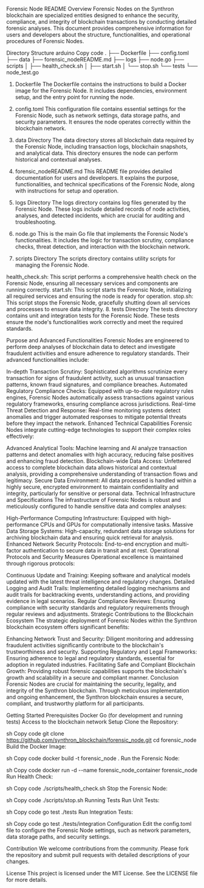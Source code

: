 Forensic Node README
Overview
Forensic Nodes on the Synthron blockchain are specialized entities designed to enhance the security, compliance, and integrity of blockchain transactions by conducting detailed forensic analyses. This document provides comprehensive information for users and developers about the structure, functionalities, and operational procedures of Forensic Nodes.

Directory Structure
arduino
Copy code
.
├── Dockerfile
├── config.toml
├── data
├── forensic_nodeREADME.md
├── logs
├── node.go
├── scripts
│   ├── health_check.sh
│   ├── start.sh
│   └── stop.sh
└── tests
    └── node_test.go
1. Dockerfile
The Dockerfile contains the instructions to build a Docker image for the Forensic Node. It includes dependencies, environment setup, and the entry point for running the node.

2. config.toml
This configuration file contains essential settings for the Forensic Node, such as network settings, data storage paths, and security parameters. It ensures the node operates correctly within the blockchain network.

3. data Directory
The data directory stores all blockchain data required by the Forensic Node, including transaction logs, blockchain snapshots, and analytical data. This directory ensures the node can perform historical and contextual analyses.

4. forensic_nodeREADME.md
This README file provides detailed documentation for users and developers. It explains the purpose, functionalities, and technical specifications of the Forensic Node, along with instructions for setup and operation.

5. logs Directory
The logs directory contains log files generated by the Forensic Node. These logs include detailed records of node activities, analyses, and detected incidents, which are crucial for auditing and troubleshooting.

6. node.go
This is the main Go file that implements the Forensic Node's functionalities. It includes the logic for transaction scrutiny, compliance checks, threat detection, and interaction with the blockchain network.

7. scripts Directory
The scripts directory contains utility scripts for managing the Forensic Node.

health_check.sh: This script performs a comprehensive health check on the Forensic Node, ensuring all necessary services and components are running correctly.
start.sh: This script starts the Forensic Node, initializing all required services and ensuring the node is ready for operation.
stop.sh: This script stops the Forensic Node, gracefully shutting down all services and processes to ensure data integrity.
8. tests Directory
The tests directory contains unit and integration tests for the Forensic Node. These tests ensure the node's functionalities work correctly and meet the required standards.

Purpose and Advanced Functionalities
Forensic Nodes are engineered to perform deep analyses of blockchain data to detect and investigate fraudulent activities and ensure adherence to regulatory standards. Their advanced functionalities include:

In-depth Transaction Scrutiny: Sophisticated algorithms scrutinize every transaction for signs of fraudulent activity, such as unusual transaction patterns, known fraud signatures, and compliance breaches.
Automated Regulatory Compliance Checks: Equipped with up-to-date regulatory rules engines, Forensic Nodes automatically assess transactions against various regulatory frameworks, ensuring compliance across jurisdictions.
Real-time Threat Detection and Response: Real-time monitoring systems detect anomalies and trigger automated responses to mitigate potential threats before they impact the network.
Enhanced Technical Capabilities
Forensic Nodes integrate cutting-edge technologies to support their complex roles effectively:

Advanced Analytical Tools: Machine learning and AI analyze transaction patterns and detect anomalies with high accuracy, reducing false positives and enhancing fraud detection.
Blockchain-wide Data Access: Unfettered access to complete blockchain data allows historical and contextual analysis, providing a comprehensive understanding of transaction flows and legitimacy.
Secure Data Environment: All data processed is handled within a highly secure, encrypted environment to maintain confidentiality and integrity, particularly for sensitive or personal data.
Technical Infrastructure and Specifications
The infrastructure of Forensic Nodes is robust and meticulously configured to handle sensitive data and complex analyses:

High-Performance Computing Infrastructure: Equipped with high-performance CPUs and GPUs for computationally intensive tasks.
Massive Data Storage Systems: High-capacity, redundant data storage solutions for archiving blockchain data and ensuring quick retrieval for analysis.
Enhanced Network Security Protocols: End-to-end encryption and multi-factor authentication to secure data in transit and at rest.
Operational Protocols and Security Measures
Operational excellence is maintained through rigorous protocols:

Continuous Update and Training: Keeping software and analytical models updated with the latest threat intelligence and regulatory changes.
Detailed Logging and Audit Trails: Implementing detailed logging mechanisms and audit trails for backtracking events, understanding actions, and providing evidence in legal scenarios.
Regular Compliance Reviews: Ensuring compliance with security standards and regulatory requirements through regular reviews and adjustments.
Strategic Contributions to the Blockchain Ecosystem
The strategic deployment of Forensic Nodes within the Synthron blockchain ecosystem offers significant benefits:

Enhancing Network Trust and Security: Diligent monitoring and addressing fraudulent activities significantly contribute to the blockchain's trustworthiness and security.
Supporting Regulatory and Legal Frameworks: Ensuring adherence to legal and regulatory standards, essential for adoption in regulated industries.
Facilitating Safe and Compliant Blockchain Growth: Providing robust forensic capabilities supports the blockchain's growth and scalability in a secure and compliant manner.
Conclusion
Forensic Nodes are crucial for maintaining the security, legality, and integrity of the Synthron blockchain. Through meticulous implementation and ongoing enhancement, the Synthron blockchain ensures a secure, compliant, and trustworthy platform for all participants.

Getting Started
Prerequisites
Docker
Go (for development and running tests)
Access to the blockchain network
Setup
Clone the Repository:

sh
Copy code
git clone https://github.com/synthron_blockchain/forensic_node.git
cd forensic_node
Build the Docker Image:

sh
Copy code
docker build -t forensic_node .
Run the Forensic Node:

sh
Copy code
docker run -d --name forensic_node_container forensic_node
Run Health Check:

sh
Copy code
./scripts/health_check.sh
Stop the Forensic Node:

sh
Copy code
./scripts/stop.sh
Running Tests
Run Unit Tests:

sh
Copy code
go test ./tests
Run Integration Tests:

sh
Copy code
go test ./tests/integration
Configuration
Edit the config.toml file to configure the Forensic Node settings, such as network parameters, data storage paths, and security settings.

Contribution
We welcome contributions from the community. Please fork the repository and submit pull requests with detailed descriptions of your changes.

License
This project is licensed under the MIT License. See the LICENSE file for more details.